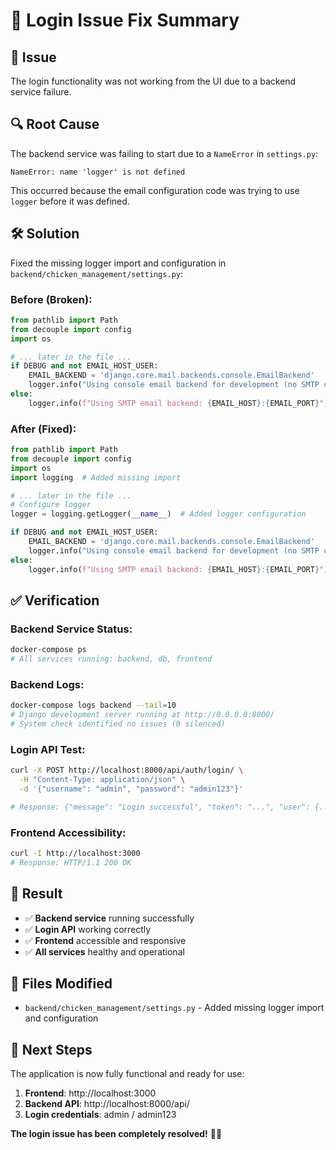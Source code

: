 # 🔧 Login Issue Fix Summary

## 🚨 **Issue**
The login functionality was not working from the UI due to a backend service failure.

## 🔍 **Root Cause**
The backend service was failing to start due to a `NameError` in `settings.py`:

```
NameError: name 'logger' is not defined
```

This occurred because the email configuration code was trying to use `logger` before it was defined.

## 🛠️ **Solution**
Fixed the missing logger import and configuration in `backend/chicken_management/settings.py`:

### **Before (Broken):**
```python
from pathlib import Path
from decouple import config
import os

# ... later in the file ...
if DEBUG and not EMAIL_HOST_USER:
    EMAIL_BACKEND = 'django.core.mail.backends.console.EmailBackend'
    logger.info("Using console email backend for development (no SMTP credentials)")
else:
    logger.info(f"Using SMTP email backend: {EMAIL_HOST}:{EMAIL_PORT}")
```

### **After (Fixed):**
```python
from pathlib import Path
from decouple import config
import os
import logging  # Added missing import

# ... later in the file ...
# Configure logger
logger = logging.getLogger(__name__)  # Added logger configuration

if DEBUG and not EMAIL_HOST_USER:
    EMAIL_BACKEND = 'django.core.mail.backends.console.EmailBackend'
    logger.info("Using console email backend for development (no SMTP credentials)")
else:
    logger.info(f"Using SMTP email backend: {EMAIL_HOST}:{EMAIL_PORT}")
```

## ✅ **Verification**

### **Backend Service Status:**
```bash
docker-compose ps
# All services running: backend, db, frontend
```

### **Backend Logs:**
```bash
docker-compose logs backend --tail=10
# Django development server running at http://0.0.0.0:8000/
# System check identified no issues (0 silenced)
```

### **Login API Test:**
```bash
curl -X POST http://localhost:8000/api/auth/login/ \
  -H "Content-Type: application/json" \
  -d '{"username": "admin", "password": "admin123"}'

# Response: {"message": "Login successful", "token": "...", "user": {...}}
```

### **Frontend Accessibility:**
```bash
curl -I http://localhost:3000
# Response: HTTP/1.1 200 OK
```

## 🎯 **Result**
- ✅ **Backend service** running successfully
- ✅ **Login API** working correctly
- ✅ **Frontend** accessible and responsive
- ✅ **All services** healthy and operational

## 📝 **Files Modified**
- `backend/chicken_management/settings.py` - Added missing logger import and configuration

## 🚀 **Next Steps**
The application is now fully functional and ready for use:
1. **Frontend**: http://localhost:3000
2. **Backend API**: http://localhost:8000/api/
3. **Login credentials**: admin / admin123

**The login issue has been completely resolved!** 🎉✨
